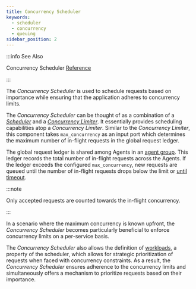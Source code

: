 ```yaml
---
title: Concurrency Scheduler
keywords:
  - scheduler
  - concurrency
  - queuing
sidebar_position: 2
---
```


:::info See Also

Concurrency Scheduler
[Reference](/reference/configuration/spec.md#concurrency-scheduler)

:::

The _Concurrency Scheduler_ is used to schedule requests based on importance
while ensuring that the application adheres to concurrency limits.

The _Concurrency Scheduler_ can be thought of as a combination of a
[_Scheduler_](../scheduler.md) and a
[_Concurrency Limiter_](../concurrency-limiter.md). It essentially provides
scheduling capabilities atop a _Concurrency Limiter_. Similar to the
_Concurrency Limiter_, this component takes `max_concurrency` as an input port
which determines the maximum number of in-flight requests in the global request
ledger.

The global request ledger is shared among Agents in an
[agent group](../advanced/agent-group.md). This ledger records the total number
of in-flight requests across the Agents. If the ledger exceeds the configured
`max_concurrency`, new requests are queued until the number of in-flight
requests drops below the limit or
[until timeout](../scheduler.md#queue-timeout).

:::note

Only accepted requests are counted towards the in-flight concurrency.

:::

In a scenario where the maximum concurrency is known upfront, the _Concurrency
Scheduler_ becomes particularly beneficial to enforce concurrency limits on a
per-service basis.

The _Concurrency Scheduler_ also allows the definition of
[workloads](../scheduler.md#workload), a property of the scheduler, which allows
for strategic prioritization of requests when faced with concurrency
constraints. As a result, the _Concurrency Scheduler_ ensures adherence to the
concurrency limits and simultaneously offers a mechanism to prioritize requests
based on their importance.
